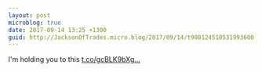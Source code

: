 ```yaml
---
layout: post
microblog: true
date: 2017-09-14 13:25 +1300
guid: http://JacksonOfTrades.micro.blog/2017/09/14/t908124510531993600.html
---
```

I'm holding you to this [t.co/gcBLK9bXg...](https://t.co/gcBLK9bXgR)
